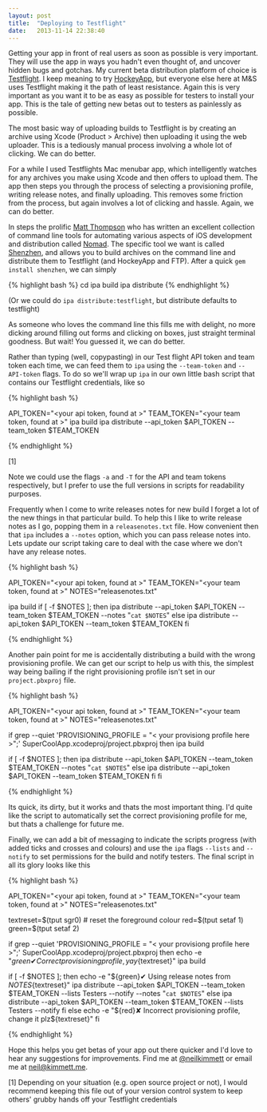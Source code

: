 ```yaml
---
layout: post
title:  "Deploying to Testflight"
date:   2013-11-14 22:38:40
---
```


Getting your app in front of real users as soon as possible is very important. They will use the app in ways you hadn't even thought of, and uncover hidden bugs and gotchas. My current beta distribution platform of choice is [Testflight](http://www.testflightapp.com). I keep meaning to try [HockeyApp](http://hockeyapp.net), but everyone else here at M&S uses Testflight making it the path of least resistance. Again this is very important as you want it to be as easy as possible for testers to install your app. This is the tale of getting new betas out to testers as painlessly as possible.

The most basic way of uploading builds to Testflight is by creating an archive using Xcode (Product > Archive) then uploading it using the web uploader. This is a tediously manual process involving a whole lot of clicking. We can do better.

For a while I used Testflights Mac menubar app, which intelligently watches for any archives you make using Xcode and then offers to upload them. The app then steps you through the process of selecting a provisioning profile, writing release notes, and finally uploading. This removes some friction from the process, but again involves a lot of clicking and hassle. Again, we can do better.

In steps the prolific [Matt Thompson](http://www.twitter.com/mattt) who has written an excellent collection of command line tools for automating various aspects of iOS development and distribution called [Nomad](http://www.nomad-cli.com). The specific tool we want is called [Shenzhen](https://github.com/nomad/shenzhen), and allows you to build archives on the command line and distribute them to Testflight (and HockeyApp and FTP). After a quick `gem install shenzhen`, we can simply

{% highlight bash %}
cd <project directory>
ipa build
ipa distribute
{% endhighlight %}

(Or we could do `ipa distribute:testflight`, but distribute defaults to testflight)

As someone who loves the command line this fills me with delight, no more dicking around filling out forms and clicking on boxes, just straight terminal goodness. But wait! You guessed it, we can do better.

Rather than typing (well, copypasting) in our Test  flight API token and team token each time, we can feed them to `ipa` using the `--team-token` and `--API-token` flags. To do so we'll wrap up `ipa` in our own little bash script that contains our Testflight credentials, like so

{% highlight bash %}

API_TOKEN="<your api token, found at >"
TEAM_TOKEN="<your team token, found at >"
ipa build
ipa distribute --api_token $API_TOKEN --team_token $TEAM_TOKEN

{% endhighlight %}

[1]

Note we could use the flags `-a` and `-T` for the API and team tokens respectively, but I prefer to use the full versions in scripts for readability purposes.

Frequently when I come to write releases notes for new build I forget a lot of the new things in that particular build. To help this I like to write release notes as I go, popping them in a `releasenotes.txt` file. How convenient then that `ipa` includes a `--notes` option, which you can pass release notes into. Lets update our script taking care to deal with the case where we don't have any release notes.

{% highlight bash %}

API_TOKEN="<your api token, found at >"
TEAM_TOKEN="<your team token, found at >"
NOTES="releasenotes.txt"

ipa build
if [ -f $NOTES ];
then
   ipa distribute --api_token $API_TOKEN --team_token $TEAM_TOKEN --notes "`cat $NOTES`"
else
   ipa distribute --api_token $API_TOKEN --team_token $TEAM_TOKEN
fi

{% endhighlight %}

Another pain point for me is accidentally distributing a build with the wrong provisioning profile. We can get our script to help us with this, the simplest way being bailing if the right provisioning profile isn't set in our `project.pbxproj` file.

{% highlight bash %}

API_TOKEN="<your api token, found at >"
TEAM_TOKEN="<your team token, found at >"
NOTES="releasenotes.txt"

if grep --quiet 'PROVISIONING_PROFILE = "< your provisiong profile here >";' SuperCoolApp.xcodeproj/project.pbxproj
then
  ipa build

  if [ -f $NOTES ];
  then
     ipa distribute --api_token $API_TOKEN --team_token $TEAM_TOKEN --notes "`cat $NOTES`"
  else
     ipa distribute --api_token $API_TOKEN --team_token $TEAM_TOKEN
  fi
fi

{% endhighlight %}
    
Its quick, its dirty, but it works and thats the most important thing. I'd quite like the script to automatically set the correct provisioning profile for me, but thats a challenge for future me.

Finally, we can add a bit of messaging to indicate the scripts progress (with added ticks and crosses and colours) and use the `ipa` flags `--lists` and `--notify` to set permissions for the build and notify testers. The final script in all its glory looks like this

{% highlight bash %}

API_TOKEN="<your api token, found at >"
TEAM_TOKEN="<your team token, found at >"
NOTES="releasenotes.txt"


textreset=$(tput sgr0) # reset the foreground colour
red=$(tput setaf 1)
green=$(tput setaf 2)

if grep --quiet 'PROVISIONING_PROFILE = "< your provisiong profile here >";' SuperCoolApp.xcodeproj/project.pbxproj
then
  echo -e "${green}✔ Correct provisioning profile, yay${textreset}"
  ipa build

  if [ -f $NOTES ];
  then
     echo -e "${green}✔ Using release notes from ${NOTES}${textreset}"
     ipa distribute --api_token $API_TOKEN --team_token $TEAM_TOKEN --lists Testers --notify --notes "`cat $NOTES`"
  else
     ipa distribute --api_token $API_TOKEN --team_token $TEAM_TOKEN --lists Testers --notify
  fi
else
  echo -e "${red}✘ Incorrect provisioning profile, change it plz${textreset}"
fi

{% endhighlight %}

Hope this helps you get betas of your app out there quicker and I'd love to hear any suggestions for improvements. Find me at [@neilkimmett](http://www.twitter.com/neilkimmett) or email me at [neil@kimmett.me](mailto:neil@kimmett.me).


[1] Depending on your situation (e.g. open source project or not), I would recommend keeping this file out of your version control system to keep others' grubby hands off your Testflight credentials